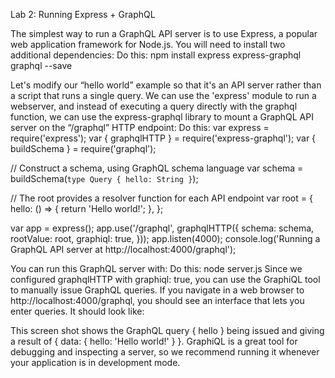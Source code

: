 Lab 2:  Running Express + GraphQL

The simplest way to run a GraphQL API server is to use Express, a popular web application framework for Node.js. You will need to install two additional dependencies:
Do this:
npm install express express-graphql graphql --save

Let's modify our “hello world” example so that it's an API server rather than a script that runs a single query. We can use the 'express' module to run a webserver, and instead of executing a query directly with the graphql function, we can use the express-graphql library to mount a GraphQL API server on the “/graphql” HTTP endpoint:
Do this:
var express = require('express');
var { graphqlHTTP } = require('express-graphql');
var { buildSchema } = require('graphql');
 
// Construct a schema, using GraphQL schema language
var schema = buildSchema(`
  type Query {
    hello: String
  }
`);
 
// The root provides a resolver function for each API endpoint
var root = {
  hello: () => {
    return 'Hello world!';
  },
};
 
var app = express();
app.use('/graphql', graphqlHTTP({
  schema: schema,
  rootValue: root,
  graphiql: true,
}));
app.listen(4000);
console.log('Running a GraphQL API server at http://localhost:4000/graphql');

You can run this GraphQL server with:
Do this:
node server.js
Since we configured graphqlHTTP with graphiql: true, you can use the GraphiQL tool to manually issue GraphQL queries. If you navigate in a web browser to http://localhost:4000/graphql, you should see an interface that lets you enter queries. It should look like:


This screen shot shows the GraphQL query { hello } being issued and giving a result of { data: { hello: 'Hello world!' } }. GraphiQL is a great tool for debugging and inspecting a server, so we recommend running it whenever your application is in development mode.
